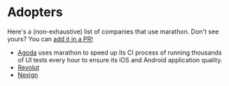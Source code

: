 # Adopters

Here's a (non-exhaustive) list of companies that use marathon. Don't see yours? You can [add it in a PR!](https://github.com/MarathonLabs/marathon/edit/develop/ADOPTERS.md)

* [Agoda](https://github.com/agoda-com) uses marathon to speed up its CI process of running thousands of UI tests every hour to ensure its iOS and Android application quality.
* [Revolut](https://github.com/revolut-mobile)
* [Nexign](https://nexign.com)
